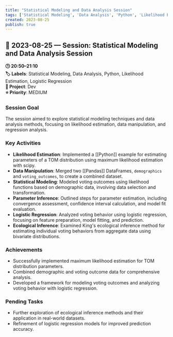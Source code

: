 ```yaml
---
title: "Statistical Modeling and Data Analysis Session"
tags: ['Statistical Modeling', 'Data Analysis', 'Python', 'Likelihood Estimation', 'Logistic Regression']
created: 2023-08-25
publish: true
---
```


## 📅 2023-08-25 — Session: Statistical Modeling and Data Analysis Session

**🕒 20:50–21:10**  
**🏷️ Labels**: Statistical Modeling, Data Analysis, Python, Likelihood Estimation, Logistic Regression  
**📂 Project**: Dev  
**⭐ Priority**: MEDIUM  


### Session Goal
The session aimed to explore statistical modeling techniques and data analysis methods, focusing on likelihood estimation, data manipulation, and regression analysis.

### Key Activities
- **Likelihood Estimation**: Implemented a [[Python]] example for estimating parameters of a TOM distribution using maximum likelihood estimation with scipy.
- **Data Manipulation**: Merged two [[Pandas]] DataFrames, `demographics` and `voting_outcomes`, to create a combined dataset.
- **Statistical Modeling**: Modeled voting outcomes using likelihood functions based on demographic data, involving data selection and transformation.
- **Parameter Inference**: Outlined steps for parameter estimation, including convergence assessment, confidence interval calculation, and model fit evaluation.
- **Logistic Regression**: Analyzed voting behavior using logistic regression, focusing on feature preparation, model fitting, and prediction.
- **Ecological Inference**: Examined King's ecological inference method for estimating individual voting behaviors from aggregate data using bivariate distributions.

### Achievements
- Successfully implemented maximum likelihood estimation for TOM distribution parameters.
- Combined demographic and voting outcome data for comprehensive analysis.
- Developed a framework for modeling voting outcomes and analyzing voting behavior with logistic regression.

### Pending Tasks
- Further exploration of ecological inference methods and their application in real-world datasets.
- Refinement of logistic regression models for improved prediction accuracy.
